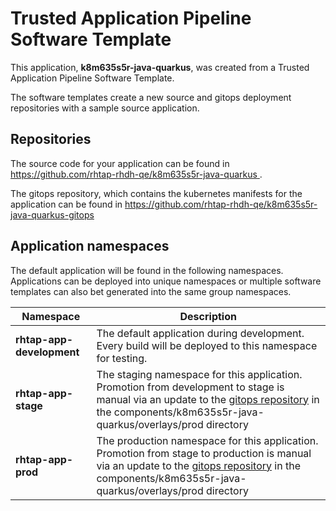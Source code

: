 # Trusted Application Pipeline Software Template

This application, **k8m635s5r-java-quarkus**, was created from a Trusted Application Pipeline Software Template.

The software templates create a new source and gitops deployment repositories with a sample source application. 

## Repositories

The source code for your application can be found in [https://github.com/rhtap-rhdh-qe/k8m635s5r-java-quarkus ](https://github.com/rhtap-rhdh-qe/k8m635s5r-java-quarkus ).
 
The gitops repository, which contains the kubernetes manifests for the application can be found in 
[https://github.com/rhtap-rhdh-qe/k8m635s5r-java-quarkus-gitops ](https://github.com/rhtap-rhdh-qe/k8m635s5r-java-quarkus-gitops ) 

## Application namespaces 

The default application will be found in the following namespaces. Applications can be deployed into unique namespaces or multiple software templates can also bet generated into the same group namespaces.  

|  Namespace   |  Description   |  
| -------- | -------- |   
| **rhtap-app-development** | The default application during development. Every build will be deployed to this namespace for testing. | 
| **rhtap-app-stage** | The staging namespace for this application. Promotion from development to stage is manual via an update to the [gitops repository](https://github.com/rhtap-rhdh-qe/k8m635s5r-java-quarkus-gitops ) in the components/k8m635s5r-java-quarkus/overlays/prod directory |  
| **rhtap-app-prod** | The production namespace for this application. Promotion from stage to production is manual via an update to the [gitops repository](https://github.com/rhtap-rhdh-qe/k8m635s5r-java-quarkus-gitops ) in the components/k8m635s5r-java-quarkus/overlays/prod directory | 